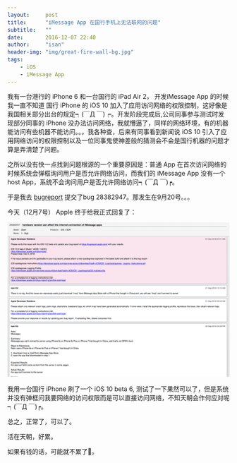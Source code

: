 ```yaml
---
layout:     post
title:      "iMessage App 在国行手机上无法联网的问题"
subtitle:   ""
date:       2016-12-07 22:40
author:     "isan"
header-img: "img/great-fire-wall-bg.jpg"
tags:
    - iOS
    - iMessage App
---
```


我有一台港行的 iPhone 6 和一台国行的 iPad Air 2， 开发iMessage App 的时候我一直不知道 国行 iPhone 的 iOS 10 加入了应用访问网络的权限控制，这好像是我国相关部分出台的规定┑(￣Д ￣)┍。开发阶段完成后,公司同事参与测试时发现部分同事的 iPhone 没办法访问网络，我就懵逼了，同样的网络环境，有的机器能访问有些机器不能访问。。。我各种查，后来有同事看到新闻说 iOS 10 引入了应用网络访问的权限控制以及一位同事鬼使神差般的猜测会不会是国行机器的问题才算是弄清楚了问题。

之所以没有快一点找到问题根源的一个重要原因是：普通 App 在首次访问网络的时候系统会弹框询问用户是否允许网络访问，而我们的 iMessage App 没有一个 host App，系统不会询问用户是否允许网络访问┑(￣Д ￣)┍。

于是我去 [bugreport](https://bugreport.apple.com) 提交了bug 28382947。那发生在9月20号。。。

今天（12月7号） Apple 终于给我正式回复了：

![img](/img/in-post/dev/iMessage-bug.png)

我用一台国行 iPhone 刷了一个 iOS 10 beta 6, 测试了一下果然可以了，但是系统并没有弹框问我要网络的访问权限而是可以直接访问网络，不知天朝会作何应对呢┑(￣Д ￣)┍。

总之，正常了，可以了。


活在天朝，好累。

如果有钱的话，可能就不累了🤔。